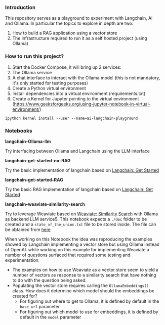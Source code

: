 ### Introduction

This repository serves as a playground to experiment with Langchain, AI and Ollama. In particular the topics to explore in depth are two:
1. How to build a RAG application using a vector store
2. The infrastructure required to run it as a self hosted project (using Ollama)



### How to run this project?

1. Start the Docker Compose, it will bring up 2 services:
  1. The Ollama service
  1. A chat interface to interact with the Ollama model (this is not mandatory, it's only started for testing purposes)
1. Create a Python virtual environment
1. Install dependencies into a virtual environment (requirements.txt)
1. Create a Kernel for Jupyter pointing to the virtual environment (https://www.geeksforgeeks.org/using-jupyter-notebook-in-virtual-environment/)

```
ipython kernel install --user --name=ai-langchain-playground
```

### Notebooks

**langchain-Ollama-llm**

Try interfacing between Ollama and Langchain using the LLM interface

**langchain-get-started-no-RAG**

Try the basic implementation of langchain based on [Langchain: Get Started](https://python.langchain.com/docs/expression_language/get_started)

**langchain-get-started-RAG**

Try the basic RAG implementation of langchain based on [Langchain: Get Started](https://python.langchain.com/docs/expression_language/get_started)

**langchain-weaviate-similarity-search**

Try to leverage Weaviate based on [Weaviate: Similarity Search](https://python.langchain.com/docs/integrations/vectorstores/weaviate#similarity-search) with Ollama as backend LLM service5.
This notebook expects a `./doc` folder to be created and a `state_of_the_union.txt` file to be stored inside. The file can be obtained from [here](https://raw.githubusercontent.com/hwchase17/chat-your-data/master/state_of_the_union.txt)

When working on this Notebook the idea was reproducing the examples showed by Langchain implementing a vector store but using Ollama instead of OpenAI. while working on this example for implementing Weaviate a number of questions surfaced that required some testing and experimentation:

- The examples on how to use Weaviate as a vector store seem to yield a number of vectors as response to a similarity search that have nothing to do with the question being asked.
- Populating the vector store requires calling the `OllamaEmbeddings()` class. How does it determine which model should the embeddings be created for?
  - For figuring out where to get to Ollama, it is defined by default in the `base_url` parameter
  - For figuring out which model to use for embeddings, it is defined by default in the `model` parameter